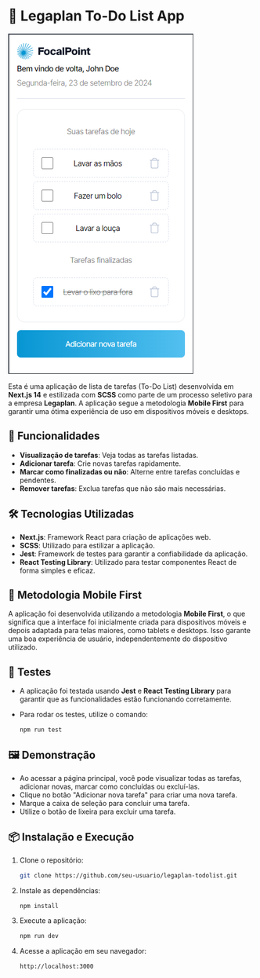 # 📝 Legaplan To-Do List App

![App](./demo.png)
  
Esta é uma aplicação de lista de tarefas (To-Do List) desenvolvida em **Next.js 14** e estilizada com **SCSS** como parte de um processo seletivo para a empresa **Legaplan**. A aplicação segue a metodologia **Mobile First** para garantir uma ótima experiência de uso em dispositivos móveis e desktops.

## 🚀 Funcionalidades

- **Visualização de tarefas**: Veja todas as tarefas listadas.
- **Adicionar tarefa**: Crie novas tarefas rapidamente.
- **Marcar como finalizadas ou não**: Alterne entre tarefas concluídas e pendentes.
- **Remover tarefas**: Exclua tarefas que não são mais necessárias.

## 🛠️ Tecnologias Utilizadas

- **Next.js**: Framework React para criação de aplicações web.
- **SCSS**: Utilizado para estilizar a aplicação.
- **Jest**: Framework de testes para garantir a confiabilidade da aplicação.
- **React Testing Library**: Utilizado para testar componentes React de forma simples e eficaz.

## 📱 Metodologia Mobile First

A aplicação foi desenvolvida utilizando a metodologia **Mobile First**, o que significa que a interface foi inicialmente criada para dispositivos móveis e depois adaptada para telas maiores, como tablets e desktops. Isso garante uma boa experiência de usuário, independentemente do dispositivo utilizado.

## 🧪 Testes

- A aplicação foi testada usando **Jest** e **React Testing Library** para garantir que as funcionalidades estão funcionando corretamente.
- Para rodar os testes, utilize o comando:

  ```bash
  npm run test
  ```

## 🖼️ Demonstração

- Ao acessar a página principal, você pode visualizar todas as tarefas, adicionar novas, marcar como concluídas ou excluí-las.
- Clique no botão "Adicionar nova tarefa" para criar uma nova tarefa.
- Marque a caixa de seleção para concluir uma tarefa.
- Utilize o botão de lixeira para excluir uma tarefa.

## 📦 Instalação e Execução

1. Clone o repositório:

   ```bash
   git clone https://github.com/seu-usuario/legaplan-todolist.git
   ```

2. Instale as dependências:

   ```bash
   npm install
   ```

3. Execute a aplicação:

    ```bash
    npm run dev
    ```

4. Acesse a aplicação em seu navegador:

    ```bash
    http://localhost:3000
    ```

